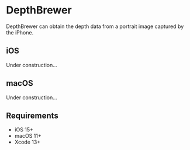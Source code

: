 # DepthBrewer

DepthBrewer can obtain the depth data from a portrait image captured by the iPhone.

## iOS

Under construction...

## macOS

Under construction...

## Requirements
- iOS 15+
- macOS 11+
- Xcode 13+
